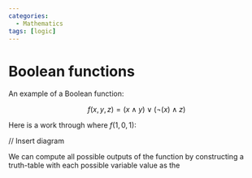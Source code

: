 ```yaml
---
categories:
  - Mathematics
tags: [logic]
---
```


# Boolean functions

An example of a Boolean function:

$$
f(x,y,z) = (x \land y) \lor (\lnot(x) \land z )
$$

Here is a work through where $f(1, 0, 1)$:

// Insert diagram

We can compute all possible outputs of the function by constructing a truth-table with each possible variable value as the

